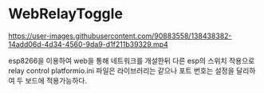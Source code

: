 # WebRelayToggle

https://user-images.githubusercontent.com/90883558/138438382-14add06d-4d34-4560-9da9-d1f211b39329.mp4

esp8266을 이용하여 web을 통해 네트워크를 개설한뒤 다른 esp의 스위치 작용으로 relay control
platformio.ini 파일은 라이브러리는 같으나 포트 번호는 설정을 달리하여 두 보드에 적용가능하다.
